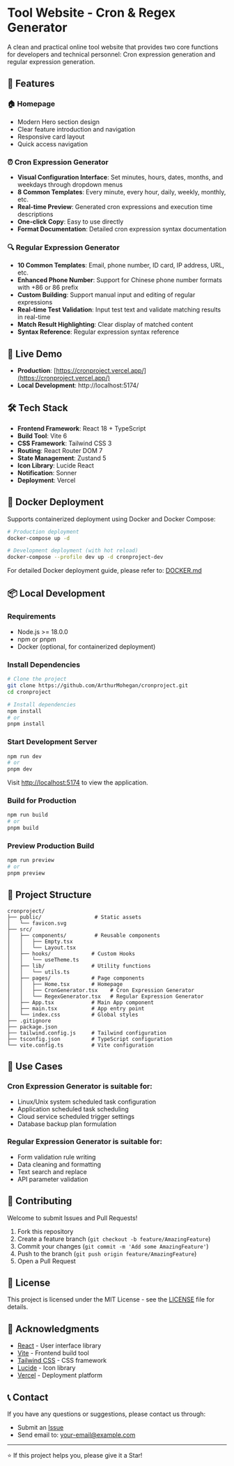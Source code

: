 # Tool Website - Cron & Regex Generator

A clean and practical online tool website that provides two core functions for developers and technical personnel: Cron expression generation and regular expression generation.

## 🌟 Features

### 🏠 Homepage
- Modern Hero section design
- Clear feature introduction and navigation
- Responsive card layout
- Quick access navigation

### ⏰ Cron Expression Generator
- **Visual Configuration Interface**: Set minutes, hours, dates, months, and weekdays through dropdown menus
- **8 Common Templates**: Every minute, every hour, daily, weekly, monthly, etc.
- **Real-time Preview**: Generated cron expressions and execution time descriptions
- **One-click Copy**: Easy to use directly
- **Format Documentation**: Detailed cron expression syntax documentation

### 🔍 Regular Expression Generator
- **10 Common Templates**: Email, phone number, ID card, IP address, URL, etc.
- **Enhanced Phone Number**: Support for Chinese phone number formats with +86 or 86 prefix
- **Custom Building**: Support manual input and editing of regular expressions
- **Real-time Test Validation**: Input test text and validate matching results in real-time
- **Match Result Highlighting**: Clear display of matched content
- **Syntax Reference**: Regular expression syntax reference

## 🚀 Live Demo

- **Production**: [https://cronproject.vercel.app/](https://cronproject.vercel.app/)
- **Local Development**: http://localhost:5174/

## 🛠️ Tech Stack

- **Frontend Framework**: React 18 + TypeScript
- **Build Tool**: Vite 6
- **CSS Framework**: Tailwind CSS 3
- **Routing**: React Router DOM 7
- **State Management**: Zustand 5
- **Icon Library**: Lucide React
- **Notification**: Sonner
- **Deployment**: Vercel

## 🐳 Docker Deployment

Supports containerized deployment using Docker and Docker Compose:

```bash
# Production deployment
docker-compose up -d

# Development deployment (with hot reload)
docker-compose --profile dev up -d cronproject-dev
```

For detailed Docker deployment guide, please refer to: [DOCKER.md](DOCKER.md)

## 📦 Local Development

### Requirements

- Node.js >= 18.0.0
- npm or pnpm
- Docker (optional, for containerized deployment)

### Install Dependencies

```bash
# Clone the project
git clone https://github.com/ArthurMohegan/cronproject.git
cd cronproject

# Install dependencies
npm install
# or
pnpm install
```

### Start Development Server

```bash
npm run dev
# or
pnpm dev
```

Visit [http://localhost:5174](http://localhost:5174) to view the application.

### Build for Production

```bash
npm run build
# or
pnpm build
```

### Preview Production Build

```bash
npm run preview
# or
pnpm preview
```

## 📁 Project Structure

```
cronproject/
├── public/                 # Static assets
│   └── favicon.svg
├── src/
│   ├── components/         # Reusable components
│   │   ├── Empty.tsx
│   │   └── Layout.tsx
│   ├── hooks/             # Custom Hooks
│   │   └── useTheme.ts
│   ├── lib/               # Utility functions
│   │   └── utils.ts
│   ├── pages/             # Page components
│   │   ├── Home.tsx       # Homepage
│   │   ├── CronGenerator.tsx    # Cron Expression Generator
│   │   └── RegexGenerator.tsx   # Regular Expression Generator
│   ├── App.tsx            # Main App component
│   ├── main.tsx           # App entry point
│   └── index.css          # Global styles
├── .gitignore
├── package.json
├── tailwind.config.js     # Tailwind configuration
├── tsconfig.json          # TypeScript configuration
└── vite.config.ts         # Vite configuration
```

## 🎯 Use Cases

### Cron Expression Generator is suitable for:
- Linux/Unix system scheduled task configuration
- Application scheduled task scheduling
- Cloud service scheduled trigger settings
- Database backup plan formulation

### Regular Expression Generator is suitable for:
- Form validation rule writing
- Data cleaning and formatting
- Text search and replace
- API parameter validation

## 🤝 Contributing

Welcome to submit Issues and Pull Requests!

1. Fork this repository
2. Create a feature branch (`git checkout -b feature/AmazingFeature`)
3. Commit your changes (`git commit -m 'Add some AmazingFeature'`)
4. Push to the branch (`git push origin feature/AmazingFeature`)
5. Open a Pull Request

## 📄 License

This project is licensed under the MIT License - see the [LICENSE](LICENSE) file for details.

## 🙏 Acknowledgments

- [React](https://reactjs.org/) - User interface library
- [Vite](https://vitejs.dev/) - Frontend build tool
- [Tailwind CSS](https://tailwindcss.com/) - CSS framework
- [Lucide](https://lucide.dev/) - Icon library
- [Vercel](https://vercel.com/) - Deployment platform

## 📞 Contact

If you have any questions or suggestions, please contact us through:

- Submit an [Issue](https://github.com/ArthurMohegan/cronproject/issues)
- Send email to: your-email@example.com

---

⭐ If this project helps you, please give it a Star!